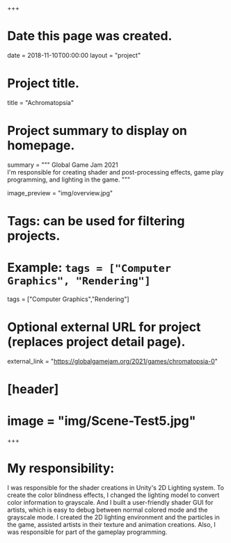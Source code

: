 +++
# Date this page was created.
date = 2018-11-10T00:00:00
layout = "project"

# Project title.
title = "Achromatopsia"

# Project summary to display on homepage.
summary = """
 Global Game Jam 2021<br>
 I'm responsible for creating shader and post-processing effects, game play programming, and lighting in the game.
 """
 
image_preview = "img/overview.jpg"

# Tags: can be used for filtering projects.
# Example: `tags = ["Computer Graphics", "Rendering"]`
tags = ["Computer Graphics","Rendering"]

# Optional external URL for project (replaces project detail page).
external_link = "https://globalgamejam.org/2021/games/chromatopsia-0"

# [header]
# image = "img/Scene-Test5.jpg"

+++

# My responsibility:
I was responsible for the shader creations in Unity's 2D Lighting system. To create the color blindness effects, I changed the lighting model to convert color information to grayscale. And I built a user-friendly shader GUI for artists, which is easy to debug between normal colored mode and the grayscale mode. 
I created the 2D lighting environment and the particles in the game, assisted artists in their texture and animation creations.
Also, I was responsible for part of the gameplay programming.

